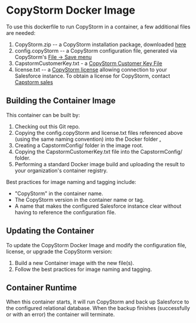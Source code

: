 # CopyStorm Docker Image

To use this dockerfile to run CopyStorm in a container, a few additional files are needed:
1. CopyStorm.zip -- a CopyStorm installation package, downloaded [here](https://www.capstorm.com/download)
2. config.copyStorm -- a CopyStorm configuration file, generated via CopyStorm's [File -> Save menu](https://learn.capstorm.com/copystorm/reference/configuration-files/)
3. CapstormCustomerKey.txt - a [CopyStorm Customer Key File](https://learn.capstorm.com/copystorm/best-practices/customer-key-file-management/)
4. license.txt -- a [CopyStorm license](https://learn.capstorm.com/copystorm/frequently-asked-questions/how-does-copystorm-work/how-does-capstorm-license-management-work/) allowing connection to your Salesforce instance. To obtain a license for CopyStorm, contact [Capstorm sales](https://www.capstorm.com/contact-capstorm/)

## Building the Container Image

This container can be built by:
1. Checking out this Git repo.
2. Copying the config.copyStorm and license.txt files referenced above (using the same naming convention) into the Docker folder [.](here)
3. Creating a CapstormConfig/ folder in the image root.
4. Copying the CapstormCustomerKey.txt file into the CapstormConfig/ folder.
5. Performing a standard Docker image build and uploading the result to your organization's container registry.

Best practices for image naming and tagging include:
* "CopyStorm" in the container name.
* The CopyStorm version in the container name or tag.
* A name that makes the configured Salesforce instance clear without having to reference the configuration file. 

## Updating the Container

To update the CopyStorm Docker Image and modify the configuration file, license, or upgrade the CopyStorm version:
1. Build a new Container image with the new file(s).
2. Follow the best practices for image naming and tagging.

## Container Runtime

When this container starts, it will run CopyStorm and back up Salesforce to the configured relational database. When the backup finishes (successfully or with an error) the container will terminate.
